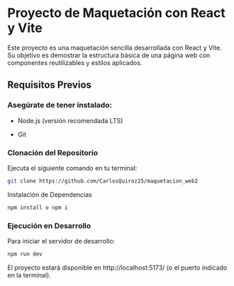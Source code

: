 # Proyecto de Maquetación con React y Vite

Este proyecto es una maquetación sencilla desarrollada con React y Vite. Su objetivo es demostrar la estructura básica de una página web con componentes reutilizables y estilos aplicados.

## Requisitos Previos

### Asegúrate de tener instalado:

- Node.js (versión recomendada LTS)

- Git

### Clonación del Repositorio

Ejecuta el siguiente comando en tu terminal:
```sh
git clone https://github.com/CarlosQuiroz25/maquetacion_web2

```

Instalación de Dependencias
```sh
npm install o npm i

```

### Ejecución en Desarrollo

Para iniciar el servidor de desarrollo:
```sh
npm run dev

```

El proyecto estará disponible en http://localhost:5173/ (o el puerto indicado en la terminal).
